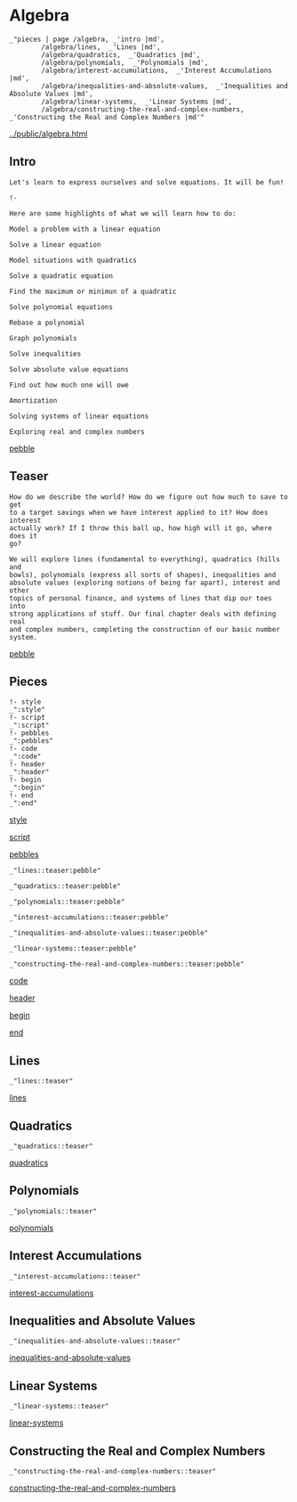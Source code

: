 # Algebra

    _"pieces | page /algebra, _'intro |md',
            /algebra/lines,  _'Lines |md',
            /algebra/quadratics,  _'Quadratics |md',
            /algebra/polynomials,  _'Polynomials |md',
            /algebra/interest-accumulations,  _'Interest Accumulations |md',
            /algebra/inequalities-and-absolute-values,  _'Inequalities and Absolute Values |md',
            /algebra/linear-systems,  _'Linear Systems |md',
            /algebra/constructing-the-real-and-complex-numbers,  _'Constructing the Real and Complex Numbers |md'"

[../public/algebra.html](# "save:")


## Intro

    Let's learn to express ourselves and solve equations. It will be fun!

    !-

    Here are some highlights of what we will learn how to do:

    Model a problem with a linear equation

    Solve a linear equation 

    Model situations with quadratics

    Solve a quadratic equation

    Find the maximum or minimun of a quadratic

    Solve polynomial equations

    Rebase a polynomial

    Graph polynomials
    
    Solve inequalities

    Solve absolute value equations

    Find out how much one will owe
    
    Amortization

    Solving systems of linear equations

    Exploring real and complex numbers


[pebble]()

## Teaser


    How do we describe the world? How do we figure out how much to save to get
    to a target savings when we have interest applied to it? How does interest
    actually work? If I throw this ball up, how high will it go, where does it
    go? 

    We will explore lines (fundamental to everything), quadratics (hills and
    bowls), polynomials (express all sorts of shapes), inequalities and
    absolute values (exploring notions of being far apart), interest and other
    topics of personal finance, and systems of lines that dip our toes into
    strong applications of stuff. Our final chapter deals with defining real
    and complex numbers, completing the construction of our basic number system. 

[pebble]()

## Pieces

    !- style
    _":style"
    !- script
    _":script"
    !- pebbles
    _":pebbles"
    !- code
    _":code"
    !- header
    _":header"
    !- begin
    _":begin"
    !- end
    _":end"

[style]() 

[script]()

[pebbles]()

    _"lines::teaser:pebble"

    _"quadratics::teaser:pebble"

    _"polynomials::teaser:pebble"

    _"interest-accumulations::teaser:pebble"

    _"inequalities-and-absolute-values::teaser:pebble"

    _"linear-systems::teaser:pebble"

    _"constructing-the-real-and-complex-numbers::teaser:pebble"


[code]()



[header]()

[begin]()

[end]()

## Lines

    _"lines::teaser"


[lines](pages/algebra_lines.md "load:")

## Quadratics

    _"quadratics::teaser"


[quadratics](pages/algebra_quadratics.md "load:")

## Polynomials

    _"polynomials::teaser"


[polynomials](pages/algebra_polynomials.md "load:")

## Interest Accumulations

    _"interest-accumulations::teaser"


[interest-accumulations](pages/algebra_interest-accumulations.md "load:")

## Inequalities and Absolute Values

    _"inequalities-and-absolute-values::teaser"


[inequalities-and-absolute-values](pages/algebra_inequalities-and-absolute-values.md "load:")

## Linear Systems

    _"linear-systems::teaser"


[linear-systems](pages/algebra_linear-systems.md "load:")

## Constructing the Real and Complex Numbers

    _"constructing-the-real-and-complex-numbers::teaser"


[constructing-the-real-and-complex-numbers](pages/algebra_constructing-the-real-and-complex-numbers.md "load:")
